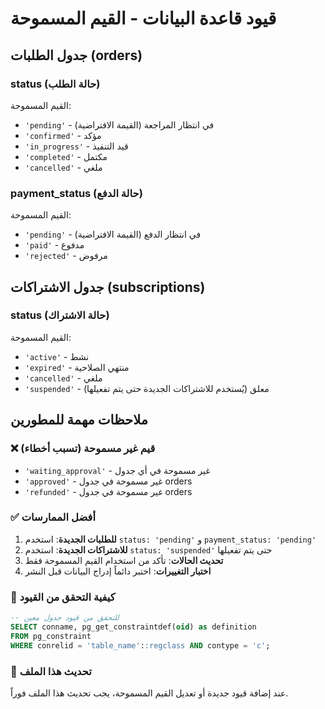 # قيود قاعدة البيانات - القيم المسموحة

## جدول الطلبات (orders)

### status (حالة الطلب)
القيم المسموحة:
- `'pending'` - في انتظار المراجعة (القيمة الافتراضية)
- `'confirmed'` - مؤكد
- `'in_progress'` - قيد التنفيذ
- `'completed'` - مكتمل
- `'cancelled'` - ملغي

### payment_status (حالة الدفع)
القيم المسموحة:
- `'pending'` - في انتظار الدفع (القيمة الافتراضية)
- `'paid'` - مدفوع
- `'rejected'` - مرفوض

## جدول الاشتراكات (subscriptions)

### status (حالة الاشتراك)
القيم المسموحة:
- `'active'` - نشط
- `'expired'` - منتهي الصلاحية
- `'cancelled'` - ملغي
- `'suspended'` - معلق (يُستخدم للاشتراكات الجديدة حتى يتم تفعيلها)

## ملاحظات مهمة للمطورين

### ❌ قيم غير مسموحة (تسبب أخطاء)
- `'waiting_approval'` - غير مسموحة في أي جدول
- `'approved'` - غير مسموحة في جدول orders
- `'refunded'` - غير مسموحة في جدول orders

### ✅ أفضل الممارسات
1. **للطلبات الجديدة**: استخدم `status: 'pending'` و `payment_status: 'pending'`
2. **للاشتراكات الجديدة**: استخدم `status: 'suspended'` حتى يتم تفعيلها
3. **تحديث الحالات**: تأكد من استخدام القيم المسموحة فقط
4. **اختبار التغييرات**: اختبر دائماً إدراج البيانات قبل النشر

### 🔧 كيفية التحقق من القيود
```sql
-- للتحقق من قيود جدول معين
SELECT conname, pg_get_constraintdef(oid) as definition 
FROM pg_constraint 
WHERE conrelid = 'table_name'::regclass AND contype = 'c';
```

### 📝 تحديث هذا الملف
عند إضافة قيود جديدة أو تعديل القيم المسموحة، يجب تحديث هذا الملف فوراً.
